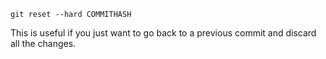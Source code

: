 ```
git reset --hard COMMITHASH
```

This is useful if you just want to go back to a previous commit and discard all the changes.

